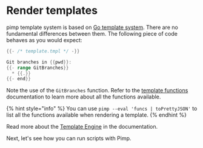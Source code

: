 # Render templates

pimp template system is based on [Go template system](https://golang.org/pkg/text/template/). There are no fundamental differences between them. The following piece of code behaves as you would expect:

```go
{{- /* template.tmpl */ -}}

Git branches in {{pwd}}:
{{- range GitBranches}}
  * {{.}}
{{- end}}
```

Note the use of the `GitBranches` function. Refer to the [template functions](../user-guide/template-engine/functions.md) documentation to learn more about all the functions available.

{% hint style="info" %}
You can use `pimp --eval 'funcs | toPrettyJSON'` to list all the functions available when rendering a template.
{% endhint %}

Read more about the [Template Engine](../user-guide/template-engine/) in the documentation.

Next, let's see how you can run scripts with Pimp.

